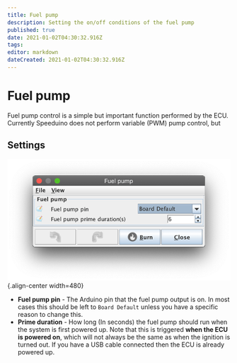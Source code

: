 ```yaml
---
title: Fuel pump
description: Setting the on/off conditions of the fuel pump
published: true
date: 2021-01-02T04:30:32.916Z
tags: 
editor: markdown
dateCreated: 2021-01-02T04:30:32.916Z
---
```


# Fuel pump
Fuel pump control is a simple but important function performed by the ECU. Currently Speeduino does not perform variable (PWM) pump control, but 

## Settings
![fuel_pump.png](/img/accessories/fuel_pump.png){.align-center width=480}

* **Fuel pump pin** - The Arduino pin that the fuel pump output is on. In most cases this should be left to `Board Default` unless you have a specific reason to change this. 
* **Prime duration** - How long (In seconds) the fuel pump should run when the system is first powered up. Note that this is triggered **when the ECU is powered on**, which will not always be the same as when the ignition is turned out. If you have a USB cable connected then the ECU is already powered up. 